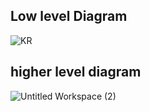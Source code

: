 ## Low level Diagram
 
 ![KR](https://user-images.githubusercontent.com/98890597/153467503-a502115e-5f32-4196-bb42-e0ed837c06ac.png)
 
 ## higher level diagram
 ![Untitled Workspace (2)](https://user-images.githubusercontent.com/98890597/153477304-e0b13906-3c9c-4108-9074-be64bb0094de.png)


